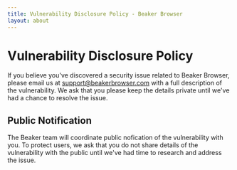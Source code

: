 ```yaml
---
title: Vulnerability Disclosure Policy - Beaker Browser
layout: about
---
```


<div class="container super-narrow">

  <h1>Vulnerability Disclosure Policy</h1>

  <p>
    If you believe you've discovered a security issue related to Beaker Browser, please email us at <a href="mailto:support@beakerbrowser.com">support@beakerbrowser.com</a> with a full description of the vulnerability. We ask that you please keep the details private until we've had a chance to resolve the issue.
  </p>

  <h2>Public Notification</h2>

  <p>
    The Beaker team will coordinate public nofication of the vulnerability with you. To protect users, we ask that you do not share details of the vulnerability with the public until we've had time to research and address the issue.
  </p>
</div>